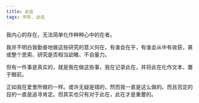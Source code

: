 ```yaml
---
title: 此在
tags: 书写, 此在
---
```



我内心的存在，无法简单化作种种心中的在者。

我并不明白我勤奋地做这些研究的意义何在，有谁会在乎，有谁会从中有收获，甚或整个思索、研究是否相当幼稚、不自量力。

但有一件事是真实的，就是我在做这些事，我在记录此在，并将此在化作文本，置于眼前。

正如我在爱里所做的一样。或许无疑是错的，然而我一直是这么做的。而且否定的目的一直是追寻肯定。但其实也只有对于此在，此在才是重要的。

